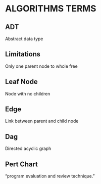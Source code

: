 # ALGORITHMS TERMS

## ADT
Abstract data type

## Limitations
Only one parent node to whole free

## Leaf Node
Node with no children

## Edge
Link between parent and child node

## Dag
Directed acyclic graph

## Pert Chart
“program evaluation and review technique.”
